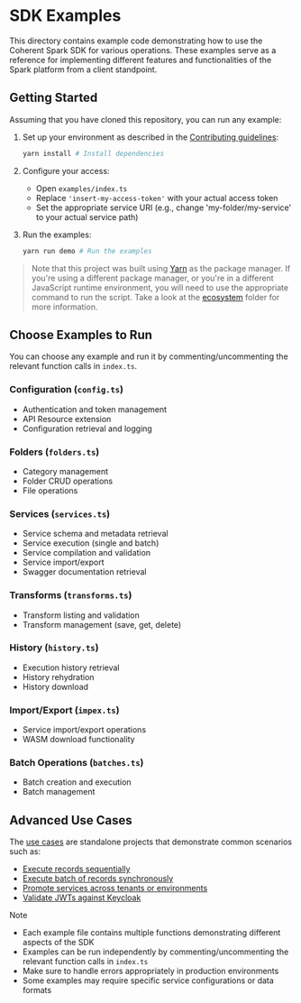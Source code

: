 # SDK Examples

This directory contains example code demonstrating how to use the Coherent Spark
SDK for various operations. These examples serve as a reference for implementing
different features and functionalities of the Spark platform from a client standpoint.

## Getting Started

Assuming that you have cloned this repository, you can run any example:

1. Set up your environment as described in the [Contributing guidelines](../CONTRIBUTING.md):

   ```bash
   yarn install # Install dependencies
   ```

2. Configure your access:

   - Open `examples/index.ts`
   - Replace `'insert-my-access-token'` with your actual access token
   - Set the appropriate service URI (e.g., change 'my-folder/my-service' to your actual service path)

3. Run the examples:

   ```bash
   yarn run demo # Run the examples
   ```

> Note that this project was built using [Yarn](https://yarnpkg.com/getting-started) as the
> package manager. If you're using a different package manager, or you're in a
> different JavaScript runtime environment, you will need to use the appropriate
> command to run the script. Take a look at the [ecosystem](../ecosystem/) folder for
> more information.

## Choose Examples to Run

You can choose any example and run it by commenting/uncommenting the relevant
function calls in `index.ts`.

### Configuration (`config.ts`)

- Authentication and token management
- API Resource extension
- Configuration retrieval and logging

### Folders (`folders.ts`)

- Category management
- Folder CRUD operations
- File operations

### Services (`services.ts`)

- Service schema and metadata retrieval
- Service execution (single and batch)
- Service compilation and validation
- Service import/export
- Swagger documentation retrieval

### Transforms (`transforms.ts`)

- Transform listing and validation
- Transform management (save, get, delete)

### History (`history.ts`)

- Execution history retrieval
- History rehydration
- History download

### Import/Export (`impex.ts`)

- Service import/export operations
- WASM download functionality

### Batch Operations (`batches.ts`)

- Batch creation and execution
- Batch management

## Advanced Use Cases

The [use cases](./usecases/) are standalone projects that demonstrate common scenarios such as:

- [Execute records sequentially](usecases/api_v3_for_loop/readme.md)
- [Execute batch of records synchronously](usecases/api_v4_sync_batch/readme.md)
- [Promote services across tenants or environments](usecases/service_promotion/readme.md)
- [Validate JWTs against Keycloak](usecases/token_validation/readme.md)

> [!NOTE]
>
> - Each example file contains multiple functions demonstrating different aspects of the SDK
> - Examples can be run independently by commenting/uncommenting the relevant function calls in `index.ts`
> - Make sure to handle errors appropriately in production environments
> - Some examples may require specific service configurations or data formats
